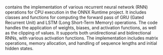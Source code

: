contains the implementation of various recurrent neural network (RNN) operations for CPU execution in the ONNX Runtime project. It includes classes and functions for computing the forward pass of GRU (Gated Recurrent Unit) and LSTM (Long Short-Term Memory) operations. The code handles the application of weights, biases, and activation functions, as well as the clipping of values. It supports both unidirectional and bidirectional RNNs, with various activation functions. The implementation includes matrix operations, memory allocation, and handling of sequence lengths and initial hidden states.